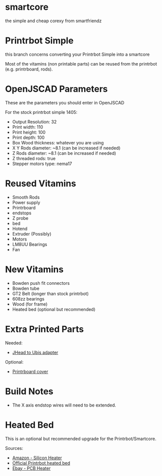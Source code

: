 # smartcore
the simple and cheap corexy from smartfriendz

# Printrbot Simple
this branch concerns converting your Printrbot Simple into a smartcore

Most of the vitamins (non printable parts) can be reused from the printrbot (e.g. printrboard, rods).

# OpenJSCAD Parameters
These are the parameters you should enter in OpenJSCAD

For the stock printrbot simple 1405:

* Output Resolution: 32
* Print width: 110
* Print height: 100
* Print depth: 100
* Box Wood thickness: whatever you are using
* X Y Rods diameter: ~8.1 (can be increased if needed)
* Z Rods diameter: ~8.1 (can be increased if needed)
* Z threaded rods: true
* Stepper motors type: nema17

# Reused Vitamins
* Smooth Rods
* Power supply
* Printrboard
* endstops
* Z probe
* bed
* Hotend
* Extruder (Possibly)
* Motors
* LM8UU Bearings
* Fan

# New Vitamins
* Bowden push fit connectors
* Bowden tube
* GT2 Belt (longer than stock printrbot)
* 608zz bearings
* Wood (for frame)
* Heated bed (optional but recommended)

# Extra Printed Parts
Needed:

* [JHead to Ubis adapter](https://github.com/lordofhyphens/jheadtoubis/blob/master/ubis_jhead_adapter_bracket.stl)

Optional:

* [Printrboard cover](http://www.thingiverse.com/thing:278789/#files)

# Build Notes
* The X axis endstop wires will need to be extended.

# Heated Bed
This is an optional but recommended upgrade for the Printrbot/Smartcore.

Sources:
* [Amazon - Silicon Heater](http://www.amazon.com/100x100mm-Silicone-Rubber-Heater-Printer/dp/B00I50G4O8)
* [Official Printrbot heated bed](http://printrbot.com/shop/heated-bed-upgrade-for-makers-kit-1405/)
* [Ebay - PCB Heater](http://www.ebay.com/itm/Prewired-Heatbed-For-Printrbot-Simple-4-65-X-7-25-Heated-Bed-for-3D-Printing-/251620873437?pt=LH_DefaultDomain_0&hash=item3a95c5d4dd)

